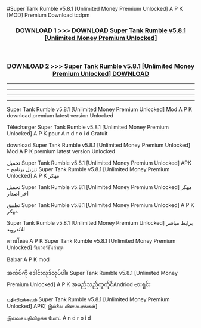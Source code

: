 #Super Tank Rumble v5.8.1  [Unlimited Money Premium Unlocked] A P K [MOD] Premium Download tcdpm



<div align="center">

<h3>DOWNLOAD 1 >>> <a href="https://teeasianyam.web.app?sq=Super Tank Rumble v5.8.1  [Unlimited Money Premium Unlocked]">DOWNLOAD Super Tank Rumble v5.8.1  [Unlimited Money Premium Unlocked] </a></h3><br>

<h3>DOWNLOAD 2 >>> <a href="https://teeasianyam.web.app?sq=Super Tank Rumble v5.8.1  [Unlimited Money Premium Unlocked] ">Super Tank Rumble v5.8.1  [Unlimited Money Premium Unlocked]  DOWNLOAD </a></h3>

</div>


----------------------------------------------------------

----------------------------------------------------------

----------------------------------------------------------

----------------------------------------------------------


Super Tank Rumble v5.8.1  [Unlimited Money Premium Unlocked]  Mod A P K download premium latest version Unlocked

Télécharger Super Tank Rumble v5.8.1  [Unlimited Money Premium Unlocked]  A P K pour A n d r o i d Gratuit

download Super Tank Rumble v5.8.1  [Unlimited Money Premium Unlocked]  Mod A P K premium latest version Unlocked

تحميل Super Tank Rumble v5.8.1  [Unlimited Money Premium Unlocked]  APK - تنزيل برنامج Super Tank Rumble v5.8.1  [Unlimited Money Premium Unlocked]  A P K مهكر

تحميل Super Tank Rumble v5.8.1  [Unlimited Money Premium Unlocked]  مهكر اخر اصدار

تطبيق Super Tank Rumble v5.8.1  [Unlimited Money Premium Unlocked]  A P K مهكر

Super Tank Rumble v5.8.1  [Unlimited Money Premium Unlocked]  برابط مباشر للاندرويد

ดาวน์โหลด A P K Super Tank Rumble v5.8.1  [Unlimited Money Premium Unlocked]  รับเวอร์ชันล่าสุด

Baixar A P K mod

အက်ပ်ကို ဒေါင်းလုဒ်လုပ်ပါ။ Super Tank Rumble v5.8.1  [Unlimited Money Premium Unlocked]  A P K အမည်သည်ကူကိုင်Andriod ဗားရှင်း

பதிவிறக்கவும் Super Tank Rumble v5.8.1  [Unlimited Money Premium Unlocked]  APK[ இல்லை விளம்பரங்கள்] 
 
இலவச பதிவிறக்க மோட் A n d r o i d




